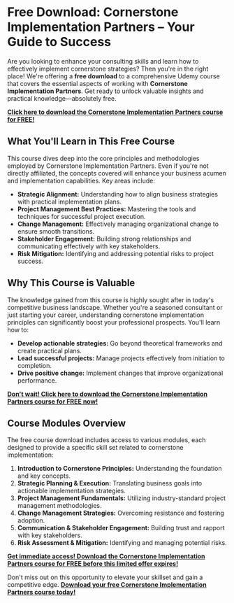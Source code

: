 # Free Download: Cornerstone Implementation Partners – Your Guide to Success

Are you looking to enhance your consulting skills and learn how to effectively implement cornerstone strategies? Then you're in the right place! We're offering a **free download** to a comprehensive Udemy course that covers the essential aspects of working with **Cornerstone Implementation Partners**. Get ready to unlock valuable insights and practical knowledge—absolutely free.

[**Click here to download the Cornerstone Implementation Partners course for FREE!**](https://udemywork.com/cornerstone-implementation-partners)

## What You'll Learn in This Free Course

This course dives deep into the core principles and methodologies employed by Cornerstone Implementation Partners. Even if you're not directly affiliated, the concepts covered will enhance your business acumen and implementation capabilities. Key areas include:

*   **Strategic Alignment:** Understanding how to align business strategies with practical implementation plans.
*   **Project Management Best Practices:** Mastering the tools and techniques for successful project execution.
*   **Change Management:** Effectively managing organizational change to ensure smooth transitions.
*   **Stakeholder Engagement:** Building strong relationships and communicating effectively with key stakeholders.
*   **Risk Mitigation:** Identifying and addressing potential risks to project success.

## Why This Course is Valuable

The knowledge gained from this course is highly sought after in today's competitive business landscape. Whether you're a seasoned consultant or just starting your career, understanding cornerstone implementation principles can significantly boost your professional prospects. You'll learn how to:

*   **Develop actionable strategies:** Go beyond theoretical frameworks and create practical plans.
*   **Lead successful projects:** Manage projects effectively from initiation to completion.
*   **Drive positive change:** Implement changes that improve organizational performance.

[**Don't wait! Click here to download the Cornerstone Implementation Partners course for FREE now!**](https://udemywork.com/cornerstone-implementation-partners)

## Course Modules Overview

The free course download includes access to various modules, each designed to provide a specific skill set related to cornerstone implementation:

1.  **Introduction to Cornerstone Principles:** Understanding the foundation and key concepts.
2.  **Strategic Planning & Execution:** Translating business goals into actionable implementation strategies.
3.  **Project Management Fundamentals:** Utilizing industry-standard project management methodologies.
4.  **Change Management Strategies:** Overcoming resistance and fostering adoption.
5.  **Communication & Stakeholder Engagement:** Building trust and rapport with key stakeholders.
6.  **Risk Assessment & Mitigation:** Identifying and managing potential risks.

[**Get immediate access! Download the Cornerstone Implementation Partners course for FREE before this limited offer expires!**](https://udemywork.com/cornerstone-implementation-partners)

Don't miss out on this opportunity to elevate your skillset and gain a competitive edge. **[Download your free Cornerstone Implementation Partners course today!](https://udemywork.com/cornerstone-implementation-partners)**
